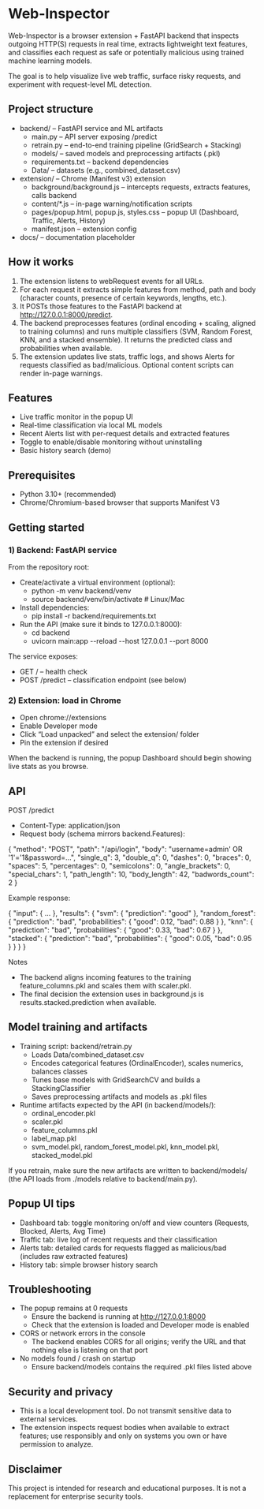 
# Web-Inspector

Web-Inspector is a browser extension + FastAPI backend that inspects outgoing HTTP(S) requests in real time, extracts lightweight text features, and classifies each request as safe or potentially malicious using trained machine learning models.

The goal is to help visualize live web traffic, surface risky requests, and experiment with request-level ML detection.

## Project structure

- backend/ – FastAPI service and ML artifacts
  - main.py – API server exposing /predict
  - retrain.py – end-to-end training pipeline (GridSearch + Stacking)
  - models/ – saved models and preprocessing artifacts (.pkl)
  - requirements.txt – backend dependencies
  - Data/ – datasets (e.g., combined_dataset.csv)
- extension/ – Chrome (Manifest v3) extension
  - background/background.js – intercepts requests, extracts features, calls backend
  - content/*.js – in-page warning/notification scripts
  - pages/popup.html, popup.js, styles.css – popup UI (Dashboard, Traffic, Alerts, History)
  - manifest.json – extension config
- docs/ – documentation placeholder

## How it works

1) The extension listens to webRequest events for all URLs.
2) For each request it extracts simple features from method, path and body (character counts, presence of certain keywords, lengths, etc.).
3) It POSTs those features to the FastAPI backend at http://127.0.0.1:8000/predict.
4) The backend preprocesses features (ordinal encoding + scaling, aligned to training columns) and runs multiple classifiers (SVM, Random Forest, KNN, and a stacked ensemble). It returns the predicted class and probabilities when available.
5) The extension updates live stats, traffic logs, and shows Alerts for requests classified as bad/malicious. Optional content scripts can render in-page warnings.

## Features

- Live traffic monitor in the popup UI
- Real-time classification via local ML models
- Recent Alerts list with per-request details and extracted features
- Toggle to enable/disable monitoring without uninstalling
- Basic history search (demo)

## Prerequisites

- Python 3.10+ (recommended)
- Chrome/Chromium-based browser that supports Manifest V3

## Getting started

### 1) Backend: FastAPI service

From the repository root:

- Create/activate a virtual environment (optional):
  - python -m venv backend/venv
  - source backend/venv/bin/activate  # Linux/Mac
- Install dependencies:
  - pip install -r backend/requirements.txt
- Run the API (make sure it binds to 127.0.0.1:8000):
  - cd backend
  - uvicorn main:app --reload --host 127.0.0.1 --port 8000

The service exposes:
- GET / – health check
- POST /predict – classification endpoint (see below)

### 2) Extension: load in Chrome

- Open chrome://extensions
- Enable Developer mode
- Click “Load unpacked” and select the extension/ folder
- Pin the extension if desired

When the backend is running, the popup Dashboard should begin showing live stats as you browse.

## API

POST /predict
- Content-Type: application/json
- Request body (schema mirrors backend.Features):

{
  "method": "POST",
  "path": "/api/login",
  "body": "username=admin' OR '1'='1&password=...",
  "single_q": 3,
  "double_q": 0,
  "dashes": 0,
  "braces": 0,
  "spaces": 5,
  "percentages": 0,
  "semicolons": 0,
  "angle_brackets": 0,
  "special_chars": 1,
  "path_length": 10,
  "body_length": 42,
  "badwords_count": 2
}

Example response:

{
  "input": { ... },
  "results": {
    "svm": { "prediction": "good" },
    "random_forest": { "prediction": "bad", "probabilities": { "good": 0.12, "bad": 0.88 } },
    "knn": { "prediction": "bad", "probabilities": { "good": 0.33, "bad": 0.67 } },
    "stacked": { "prediction": "bad", "probabilities": { "good": 0.05, "bad": 0.95 } }
  }
}

Notes
- The backend aligns incoming features to the training feature_columns.pkl and scales them with scaler.pkl.
- The final decision the extension uses in background.js is results.stacked.prediction when available.

## Model training and artifacts

- Training script: backend/retrain.py
  - Loads Data/combined_dataset.csv
  - Encodes categorical features (OrdinalEncoder), scales numerics, balances classes
  - Tunes base models with GridSearchCV and builds a StackingClassifier
  - Saves preprocessing artifacts and models as .pkl files
- Runtime artifacts expected by the API (in backend/models/):
  - ordinal_encoder.pkl
  - scaler.pkl
  - feature_columns.pkl
  - label_map.pkl
  - svm_model.pkl, random_forest_model.pkl, knn_model.pkl, stacked_model.pkl

If you retrain, make sure the new artifacts are written to backend/models/ (the API loads from ./models relative to backend/main.py).

## Popup UI tips

- Dashboard tab: toggle monitoring on/off and view counters (Requests, Blocked, Alerts, Avg Time)
- Traffic tab: live log of recent requests and their classification
- Alerts tab: detailed cards for requests flagged as malicious/bad (includes raw extracted features)
- History tab: simple browser history search

## Troubleshooting

- The popup remains at 0 requests
  - Ensure the backend is running at http://127.0.0.1:8000
  - Check that the extension is loaded and Developer mode is enabled
- CORS or network errors in the console
  - The backend enables CORS for all origins; verify the URL and that nothing else is listening on that port
- No models found / crash on startup
  - Ensure backend/models contains the required .pkl files listed above

## Security and privacy

- This is a local development tool. Do not transmit sensitive data to external services.
- The extension inspects request bodies when available to extract features; use responsibly and only on systems you own or have permission to analyze.

## Disclaimer

This project is intended for research and educational purposes. It is not a replacement for enterprise security tools.
